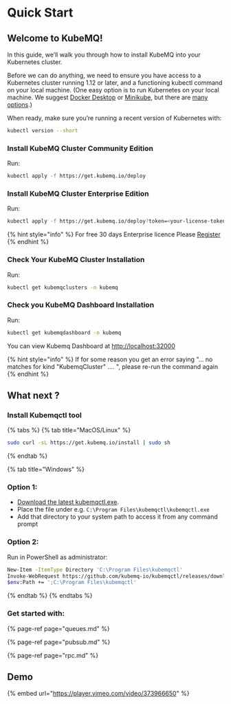 # Quick Start

## **Welcome to KubeMQ!**

In this guide, we’ll walk you through how to install KubeMQ into your Kubernetes cluster.

Before we can do anything, we need to ensure you have access to a Kubernetes cluster running 1.12 or later, and a functioning kubectl command on your local machine. \(One easy option is to run Kubernetes on your local machine. We suggest [Docker Desktop](https://www.docker.com/products/docker-desktop) or [Minikube](https://kubernetes.io/docs/tasks/tools/install-minikube/), but there are [many options](https://kubernetes.io/docs/setup/).\)

When ready, make sure you’re running a recent version of Kubernetes with:

```bash
kubectl version --short
```

### Install KubeMQ Cluster Community Edition

Run:

```bash
kubectl apply -f https://get.kubemq.io/deploy
```

### Install KubeMQ Cluster Enterprise Edition

Run:

```bash
kubectl apply -f https://get.kubemq.io/deploy?token=<your-license-token>
```

{% hint style="info" %}
For free 30 days Enterprise licence Please [Register](https://account.kubemq.io/login/register)
{% endhint %}

### Check Your KubeMQ Cluster Installation

Run:

```bash
kubectl get kubemqclusters -n kubemq
```

### Check you KubeMQ Dashboard Installation

Run:

```bash
kubectl get kubemqdashboard -n kubemq
```

You can view Kubemq Dashboard at [http://localhost:32000 ](%20http://localhost:32000)

{% hint style="info" %}
If for some reason you get an error saying "... no matches for kind "KubemqCluster" .... ", please re-run the command again
{% endhint %}

## What next ?

### Install Kubemqctl tool

{% tabs %}
{% tab title="MacOS/Linux" %}
```bash
sudo curl -sL https://get.kubemq.io/install | sudo sh
```
{% endtab %}

{% tab title="Windows" %}
### Option 1:

* [Download the latest kubemqctl.exe](https://github.com/kubemq-io/kubemqctl/releases/download/latest/kubemqctl.exe).
* Place the file under e.g. `C:\Program Files\kubemqctl\kubemqctl.exe`
* Add that directory to your system path to access it from any command prompt

### Option 2:

Run in PowerShell as administrator:

```bash
New-Item -ItemType Directory 'C:\Program Files\kubemqctl'
Invoke-WebRequest https://github.com/kubemq-io/kubemqctl/releases/download/latest/kubemqctl.exe -OutFile 'C:\Program Files\kubemqctl\kubemqctl.exe'
$env:Path += ';C:\Program Files\kubemqctl'
```
{% endtab %}
{% endtabs %}

### Get started with:

{% page-ref page="queues.md" %}

{% page-ref page="pubsub.md" %}

{% page-ref page="rpc.md" %}

## Demo

{% embed url="https://player.vimeo.com/video/373966650" %}



